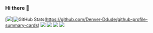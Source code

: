 ### Hi there 👋
[![](https://raw.githubusercontent.com/Denver-Dude/github-profile-summary-cards-example/master/profile-summary-card-output/aura_dark/0-profile-details.svg)]![GitHub Stats](https://github-readme-stats.vercel.app/api?username=Denver-Dude&theme=dracula)(https://github.com/Denver-Ddude/github-profile-summary-cards)
[![](https://raw.githubusercontent.com/Denver-Dude/github-profile-summary-cards-example/master/profile-summary-card-output/aura_dark/1-repos-per-language.svg)](https://github.com/Denver-Dude/github-profile-summary-cards) [![](https://raw.githubusercontent.com/Denver-Dude/github-profile-summary-cards-example/master/profile-summary-card-output/aura_dark/2-most-commit-language.svg)](https://github.com/Denver-Dude/github-profile-summary-cards)
[![](https://raw.githubusercontent.com/Denver-Dude/github-profile-summary-cards-example/master/profile-summary-card-output/aura_dark/3-stats.svg)](https://github.com/Denver-Dude/github-profile-summary-cards) [![](https://raw.githubusercontent.com/Denver-Dude/github-profile-summary-cards-example/master/profile-summary-card-output/aura_dark/4-productive-time.svg)](https://github.com/Denver-Dude/github-profile-summary-cards)
<!--
**Denver-Dude/Denver-Dude** is a ✨ _special_ ✨ repository because its `README.md` (this file) appears on your GitHub profile.

Here are some ideas to get you started:

- 🔭 I’m currently working on ...
- 🌱 I’m currently learning ...
- 👯 I’m looking to collaborate on ...
- 🤔 I’m looking for help with ...
- 💬 Ask me about ...
- 📫 How to reach me: ...
- 😄 Pronouns: ...
- ⚡ Fun fact: ...
-->

